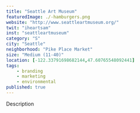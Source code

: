 ```yaml
---
title: "Seattle Art Museum"
featuredImage: ./-hamburgers.png
website: "http://www.seattleartmuseum.org/"
twit: "iheartsam"
inst: "seattleartmuseum"
category: "S"
city: "Seattle"
neighborhood: "Pike Place Market"
size: "Medium (11-40)"
location: [-122.33791698682144,47.60765548092441]
tags:
    - branding
    - marketing
    - environmental
published: true
---
```


Description
